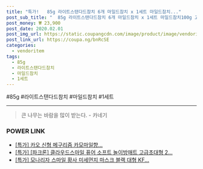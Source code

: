 ```yaml
--- 
title: "특가!   85g 라이트스탠다드참치 6개 마일드참치 x 1세트 마일드참치..." 
post_sub_title: "  85g 라이트스탠다드참치 6개 마일드참치 x 1세트 마일드참치100g 고추참치 동원" 
post_money: ₩ 23,900 
post_date: 2020.02.01 
post_img_url: https://static.coupangcdn.com/image/product/image/vendoritem/2018/08/21/3096549338/9b12817c-d231-4b5a-b8c9-52b5858802af.jpg 
post_link_url: https://coupa.ng/bnRcSE 
categories: 
  - vendoritem 
tags: 
  - 85g 
  - 라이트스탠다드참치 
  - 마일드참치 
  - 1세트 
--- 
```

  #85g #라이트스탠다드참치 #마일드참치 #1세트 
<hr> 

> 큰 나무는 바람을 많이 받는다. - 카네기 


### POWER LINK

* <a href="https://blog.naver.com/sakai111/221790770453" target="_blank">[특가] 카오 신형 메구리즘 카모마일향...</a>
* <a href="https://blog.naver.com/sakai111/221791052508" target="_blank">[특가] [파크론] 클라우드스마일 퓨어 소프트 놀이방매트 고급초대형 2...</a>
* <a href="https://blog.naver.com/santokki14/221788502550" target="_blank">[특가] 모나리자 스마일 황사 미세먼지 마스크 블랙 대형 KF...</a>
